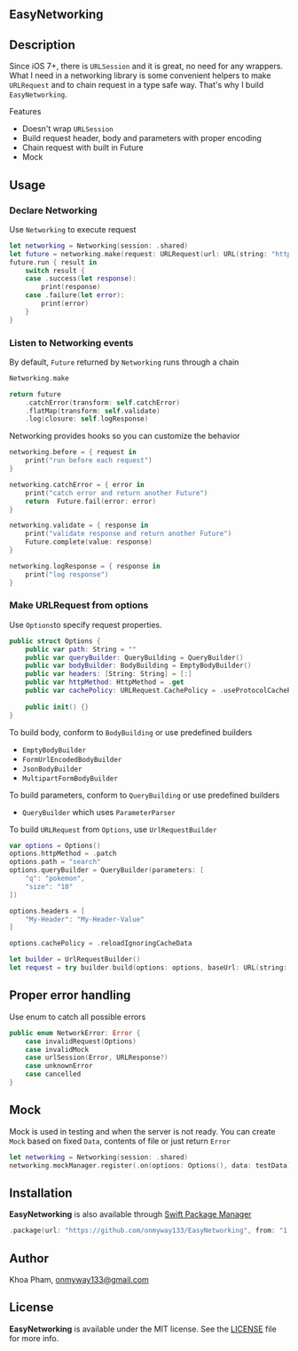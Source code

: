 ## EasyNetworking

## Description

Since iOS 7+, there is `URLSession` and it is great, no need for any wrappers. What I need in a networking library is some convenient helpers to make `URLRequest` and to chain request in a type safe way. That's why I build `EasyNetworking`.

Features

- Doesn't wrap `URLSession`
- Build request header, body and parameters with proper encoding
- Chain request with built in Future
- Mock

## Usage

### Declare Networking

Use `Networking` to execute request

```swift
let networking = Networking(session: .shared)
let future = networking.make(request: URLRequest(url: URL(string: "https://example.com/movie.json")!))
future.run { result in
    switch result {
    case .success(let response):
        print(response)
    case .failure(let error):
        print(error)
    }
}
```

### Listen to Networking events

By default, `Future` returned by `Networking` runs through a chain

```swift
Networking.make

return future
    .catchError(transform: self.catchError)
    .flatMap(transform: self.validate)
    .log(closure: self.logResponse)
```

Networking provides hooks so you can customize the behavior

```swift
networking.before = { request in
    print("run before each request")
}

networking.catchError = { error in
    print("catch error and return another Future")
    return  Future.fail(error: error)
}

networking.validate = { response in
    print("validate response and return another Future")
    Future.complete(value: response)
}

networking.logResponse = { response in
    print("log response")
}
```

### Make URLRequest from options

Use `Options`to specify request properties.

```swift
public struct Options {
    public var path: String = ""
    public var queryBuilder: QueryBuilding = QueryBuilder()
    public var bodyBuilder: BodyBuilding = EmptyBodyBuilder()
    public var headers: [String: String] = [:]
    public var httpMethod: HttpMethod = .get
    public var cachePolicy: URLRequest.CachePolicy = .useProtocolCachePolicy
    
    public init() {}
}
```

To build body, conform to `BodyBuilding` or use predefined builders

- `EmptyBodyBuilder`
- `FormUrlEncodedBodyBuilder`
- `JsonBodyBuilder`
- `MultipartFormBodyBuilder`

To build parameters, conform to `QueryBuilding` or use predefined builders

- `QueryBuilder` which uses `ParameterParser`

To build `URLRequest` from `Options`, use `UrlRequestBuilder`

```swift
var options = Options()
options.httpMethod = .patch
options.path = "search"
options.queryBuilder = QueryBuilder(parameters: [
    "q": "pokemon",
    "size": "10"
])

options.headers = [
    "My-Header": "My-Header-Value"
]

options.cachePolicy = .reloadIgnoringCacheData

let builder = UrlRequestBuilder()
let request = try builder.build(options: options, baseUrl: URL(string: "https://google.com")!)
```

## Proper error handling

Use enum to catch all possible errors

```swift
public enum NetworkError: Error {
    case invalidRequest(Options)
    case invalidMock
    case urlSession(Error, URLResponse?)
    case unknownError
    case cancelled
}
```

## Mock

Mock is used in testing and when the server is not ready. You can create `Mock` based on fixed `Data`, contents of file or just return `Error`

```swift
let networking = Networking(session: .shared)
networking.mockManager.register(.on(options: Options(), data: testData)
```

## Installation

**EasyNetworking** is also available through [Swift Package Manager](https://swift.org/package-manager/)

```swift
.package(url: "https://github.com/onmyway133/EasyNetworking", from: "1.0.0")
```

## Author

Khoa Pham, onmyway133@gmail.com

## License

**EasyNetworking** is available under the MIT license. See the [LICENSE](https://github.com/onmyway133/EasyNetworking/blob/master/LICENSE.md) file for more info.

